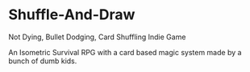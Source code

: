 # Shuffle-And-Draw
Not Dying, Bullet Dodging, Card Shuffling Indie Game

An Isometric Survival RPG with a card based magic system made by a bunch of dumb kids.
